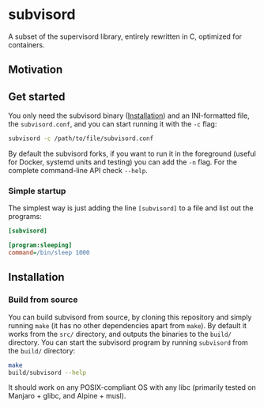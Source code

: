# subvisord

A subset of the supervisord library, entirely rewritten in C, optimized for containers.

## Motivation

## Get started

You only need the subvisord binary ([Installation](#installation)) and an INI-formatted file, the `subvisord.conf`, and you can start running it with the `-c` flag:

```sh
subvisord -c /path/to/file/subvisord.conf
```

By default the subvisord forks, if you want to run it in the foreground (useful for Docker, systemd units and testing) you can add the `-n` flag. For the complete command-line API check `--help`.

### Simple startup

The simplest way is just adding the line `[subvisord]` to a file and list out the programs:

```ini
[subvisord]

[program:sleeping]
command=/bin/sleep 1000
```

## Installation

### Build from source

You can build subvisord from source, by cloning this repository and simply running `make` (it has no other dependencies apart from `make`). By default it works from the `src/` directory, and outputs the binaries to the `build/` directory. You can start the subvisord program by running `subvisord` from the `build/` directory:

```sh
make
build/subvisord --help
```

It should work on any POSIX-compliant OS with any libc (primarily tested on Manjaro + glibc, and Alpine + musl).

